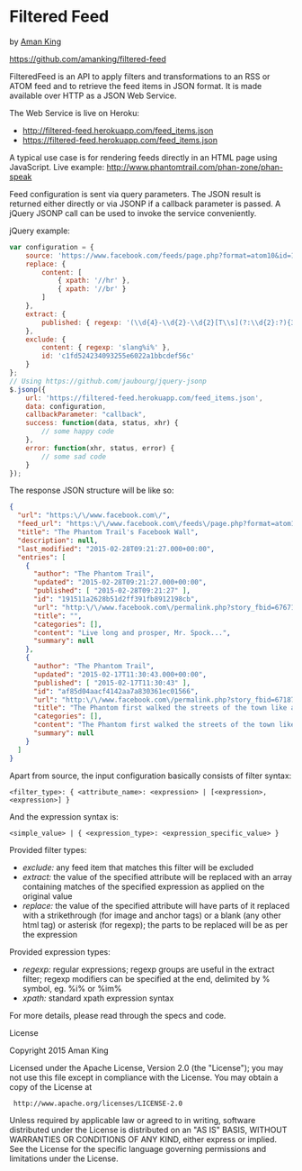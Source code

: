 Filtered Feed
=============
by [Aman King](http://www.amanking.com)

https://github.com/amanking/filtered-feed

FilteredFeed is an API to apply filters and transformations to an RSS or ATOM feed and to retrieve the feed items in JSON format. It is made available over HTTP as a JSON Web Service.

The Web Service is live on Heroku:

* http://filtered-feed.herokuapp.com/feed_items.json
* https://filtered-feed.herokuapp.com/feed_items.json

A typical use case is for rendering feeds directly in an HTML page using JavaScript. Live example: http://www.phantomtrail.com/phan-zone/phan-speak

Feed configuration is sent via query parameters. The JSON result is returned either directly or via JSONP if a callback parameter is passed. A jQuery JSONP call can be used to invoke the service conveniently.

jQuery example:

```javascript
var configuration = {
    source: 'https://www.facebook.com/feeds/page.php?format=atom10&id=150387955072012',
    replace: {
        content: [
            { xpath: '//hr' },
            { xpath: '//br' }
        ]
    },
    extract: {
        published: { regexp: '(\\d{4}-\\d{2}-\\d{2}[T\\s](?:\\d{2}:?){3})' }
    },
    exclude: {
        content: { regexp: 'slang%i%' },
        id: 'c1fd524234093255e6022a1bbcdef56c'
    }
};
// Using https://github.com/jaubourg/jquery-jsonp
$.jsonp({ 
    url: 'https://filtered-feed.herokuapp.com/feed_items.json',
    data: configuration,
    callbackParameter: "callback",
    success: function(data, status, xhr) {
        // some happy code
    },
    error: function(xhr, status, error) {
        // some sad code
    }
});
```

The response JSON structure will be like so:

```json
{
  "url": "https:\/\/www.facebook.com\/",
  "feed_url": "https:\/\/www.facebook.com\/feeds\/page.php?format=atom10&id=150387955072012",
  "title": "The Phantom Trail's Facebook Wall",
  "description": null,
  "last_modified": "2015-02-28T09:21:27.000+00:00",
  "entries": [
    {
      "author": "The Phantom Trail",
      "updated": "2015-02-28T09:21:27.000+00:00",
      "published": [ "2015-02-28T09:21:27" ],
      "id": "191511a2628b51d2ff391fb8912198cb",
      "url": "http:\/\/www.facebook.com\/permalink.php?story_fbid=676718945772241&id=150387955072012",
      "title": "",
      "categories": [],
      "content": "Live long and prosper, Mr. Spock...",
      "summary": null
    },
    {
      "author": "The Phantom Trail",
      "updated": "2015-02-17T11:30:43.000+00:00",
      "published": [ "2015-02-17T11:30:43" ],
      "id": "af85d04aacf4142aa7a830361ec01566",
      "url": "http:\/\/www.facebook.com\/permalink.php?story_fbid=671879052922897&id=150387955072012",
      "title": "The Phantom first walked the streets of the town like an ordinary man 79 years a...",
      "categories": [],
      "content": "The Phantom first walked the streets of the town like an ordinary man 79 years ago... First appearance in a daily newspaper strip on February 17, 1936. Happy birthday, Phantom! Keep walking!",
      "summary": null
    }
  ]
}
```

Apart from source, the input configuration basically consists of filter syntax:

``
<filter_type>: {
  <attribute_name>: <expression> | [<expression>, <expression>]
}
``

And the expression syntax is:

``
<simple_value> | { <expression_type>: <expression_specific_value> }
``

Provided filter types:

* *exclude:* any feed item that matches this filter will be excluded
* *extract:* the value of the specified attribute will be replaced with an array containing matches of the specified expression as applied on the original value
* *replace:* the value of the specified attribute will have parts of it replaced with a strikethrough (for image and anchor tags) or a blank (any other html tag) or asterisk (for regexp); the parts to be replaced will be as per the expression

Provided expression types:

* *regexp:* regular expressions; regexp groups are useful in the extract filter; regexp modifiers can be specified at the end, delimited by % symbol, eg. %i% or %im%
* *xpath:* standard xpath expression syntax


For more details, please read through the specs and code.


License

   Copyright 2015 Aman King

   Licensed under the Apache License, Version 2.0 (the "License");
   you may not use this file except in compliance with the License.
   You may obtain a copy of the License at

     http://www.apache.org/licenses/LICENSE-2.0

   Unless required by applicable law or agreed to in writing, software
   distributed under the License is distributed on an "AS IS" BASIS,
   WITHOUT WARRANTIES OR CONDITIONS OF ANY KIND, either express or implied.
   See the License for the specific language governing permissions and
   limitations under the License.
